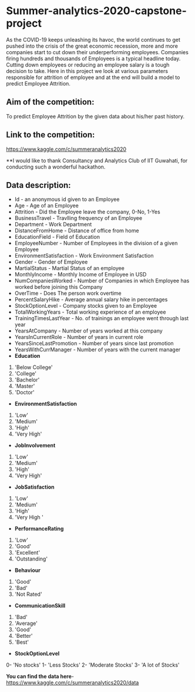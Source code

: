 # Summer-analytics-2020-capstone-project
As the COVID-19 keeps unleashing its havoc, the world continues to get pushed into the crisis of the great economic recession, more and more companies start to cut down their underperforming employees. Companies firing hundreds and thousands of Employees is a typical headline today. Cutting down employees or reducing an employee salary is a tough decision to take. Here in this project we look at various parameters responsible for attrition of employee and at the end will build a model to predict Employee Attrition.

## Aim of the competition:
To predict Employee Attrition by the given data about his/her past history.

## Link to the competition:
https://www.kaggle.com/c/summeranalytics2020

**I would like to thank Consultancy and Analytics Club of IIT Guwahati, for conducting such a wonderful hackathon.
## Data description:
* Id - an anonymous id given to an Employee
* Age - Age of an Employee
* Attrition - Did the Employee leave the company, 0-No, 1-Yes
* BusinessTravel - Travlling frequency of an Employee
* Department - Work Department
* DistanceFromHome - Distance of office from home
* EducationField - Field of Education
* EmployeeNumber - Number of Employees in the division of a given Employee
* EnvironmentSatisfaction - Work Environment Satisfaction
* Gender - Gender of Employee
* MartialStatus - Martial Status of an employee
* MonthlyIncome - Monthly Income of Employee in USD
* NumCompaniesWorked - Number of Companies in which Employee has worked before joining this Company
* OverTime - Does The person work overtime
* PercentSalaryHike - Average annual salary hike in percentages
* StockOptionLevel - Company stocks given to an Employee
* TotalWorkingYears - Total working experience of an employee
* TrainingTimesLastYear - No. of trainings an employee went through last year
* YearsAtCompany - Number of years worked at this company
* YearsInCurrentRole - Number of years in current role
* YearsSinceLastPromotion - Number of years since last promotion
* YearsWithCurrManager - Number of years with the current manager
* **Education**

1. 'Below College'
2. 'College'
3. 'Bachelor'
4. 'Master'
5. 'Doctor'

* **EnvironmentSatisfaction**

1. 'Low'
2. 'Medium'
3. 'High'
4. 'Very High'

* **JobInvolvement**

1. 'Low'
2. 'Medium'
3. 'High'
4. 'Very High'

* **JobSatisfaction**

1. 'Low'
2. 'Medium'
3. 'High'
4. 'Very High
'
* **PerformanceRating**

1. 'Low'
2. 'Good'
3. 'Excellent'
4. 'Outstanding'

* **Behaviour**

1. 'Good'
2. 'Bad'
3. 'Not Rated'

* **CommunicationSkill**

1. 'Bad'
2. 'Average'
3. 'Good'
4. 'Better'
5. 'Best'

* **StockOptionLevel**

0-  'No stocks'
1-  'Less Stocks'
2-  'Moderate Stocks'
3-  'A lot of Stocks'

**You can find the data here**-
https://www.kaggle.com/c/summeranalytics2020/data
